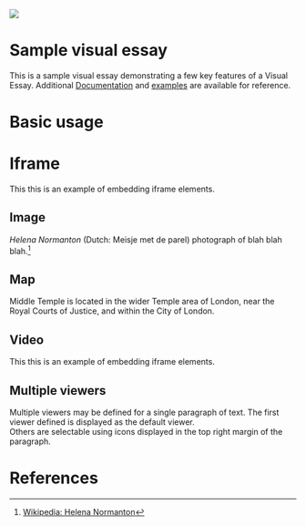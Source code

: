<a href="https://juncture-digital.org"><img src="https://juncture-digital.org/images/ve-button.png"></a>

<param ve-config 
       title="Women In The Law"
       author="Middle Temple Library"
       banner="https://www.middletemple.org.uk/sites/default/files/Uploads/archive/Robinson.png" 
       layout="vertical">

<!-- Entities discussed throughout the essay are typically defined before the essay text and
     are thus available in all text.  Entity identifiers (QIDs) can be found in either
     Wikipedia or Wikidata (https://www.wikidata.org)> -->
 

<param ve-entity eid="Q5703674"> <!-- Helena Normanton -->
<param ve-entity eid="Q925942"> <!-- Middle Temple -->


# Sample visual essay

This is a sample visual essay demonstrating a few key features of a Visual Essay. Additional [Documentation](https://github.com/JSTOR-Labs/juncture/wiki) and [examples](https://jstor-labs.github.io/juncture-examples) are available for reference.

<param ve-image
       url="https://www.middletemple.org.uk/sites/default/files/styles/large/public/CC%20Temple%20Bar%2018C_0.jpg">

# Basic usage

# Iframe

This this is an example of embedding iframe elements.

<param ve-iframe id="timeline" src="https://cdn.knightlab.com/libs/timeline3/latest/embed/index.html?source=1UEgKxxkuU7QvQ7PkOM0ahUC1n0PqH7fpER_pT9jW2oI&">

## Image

_Helena Normanton_ (Dutch: Meisje met de parel) photograph of blah blah blah.[^1]
<param ve-image 
       label="Helena Normanton" 
       description="photograph" 
       license="public domain" 
       url="https://www.middletemple.org.uk/sites/default/files/Uploads/archive/normantonLSEWL.png">

## Map

Middle Temple is located in the wider Temple area of London, near the Royal Courts of Justice, and within the City of London.
<param ve-map center="Q925942" zoom="11" prefer-geojson>

## Video

This this is an example of embedding iframe elements.

<param ve-video id="https://www.youtube.com/embed/Z_fj9AIKWlA">

## Multiple viewers

Multiple viewers may be defined for a single paragraph of text.  The first viewer defined is displayed as the default viewer.  
Others are selectable using icons displayed in the top right margin of the paragraph.
<param ve-image 
       manifest="https://iiif.juncture-digital.org/manifest/6dd738aed85597cac540ad31dd5818e86ef7f2918c7b43a9eb3123d5538e6e4c">
<param ve-map center="Q36600" zoom="11">

# References

[^1]: [Wikipedia: Helena Normanton](https://en.wikipedia.org/wiki/Helena_Normanton)
